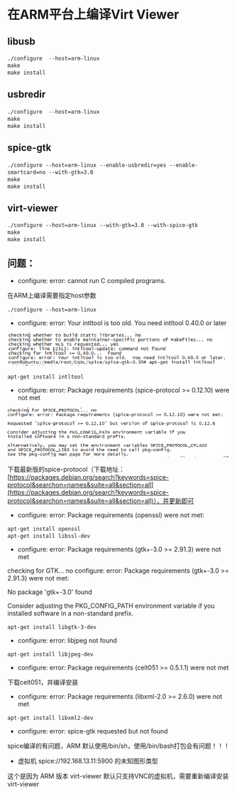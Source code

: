 # 在ARM平台上编译Virt  Viewer


## libusb

```
./configure  --host=arm-linux
make
make install
```



## usbredir

```
./configure  --host=arm-linux
make
make install
```



## spice-gtk

```
./configure --host=arm-linux --enable-usbredir=yes --enable-smartcard=no --with-gtk=3.0
make
make install
```



## virt-viewer

```
./configure --host=arm-linux --with-gtk=3.0 --with-spice-gtk
make
make install
```



## 问题：

+ configure: error: cannot run C compiled programs.

在ARM上编译需要指定host参数

```
./configure --host=arm-linux
```


+ configure: error: Your intltool is too old.  You need intltool 0.40.0 or later

![](images/intltool-too-old.png)

```
apt-get install intltool
```


+ configure: error: Package requirements (spice-protocol >= 0.12.10) were not met

![](images/spice-protocol-too-old.png)

下载最新版的spice-protocol（下载地址：[https://packages.debian.org/search?keywords=spice-protocol&searchon=names&suite=all&section=all](https://packages.debian.org/search?keywords=spice-protocol&searchon=names&suite=all&section=all)），并更新即可


+ configure: error: Package requirements (openssl) were not met:

```
apt-get install openssl
apt-get install libssl-dev
```


+ configure: error: Package requirements (gtk+-3.0 >= 2.91.3) were not met

checking for GTK... no
configure: error: Package requirements (gtk+-3.0 >= 2.91.3) were not met:

No package 'gtk+-3.0' found

Consider adjusting the PKG_CONFIG_PATH environment variable if you
installed software in a non-standard prefix.

```
apt-get install libgtk-3-dev
```


+ configure: error: libjpeg not found

```
apt-get install libjpeg-dev
```


+ configure: error: Package requirements (celt051 >= 0.5.1.1) were not met

下载celt051，并编译安装


+ configure: error: Package requirements (libxml-2.0 >= 2.6.0) were not met

```
apt-get install libxml2-dev
```


+ configure: error: spice-gtk requested but not found

spice编译的有问题，ARM 默认使用/bin/sh，使用/bin/bash打包会有问题！！！    


+ 虚拟机 spice://192.168.13.11:5900 的未知图形类型

这个是因为 ARM 版本 virt-viewer 默认只支持VNC的虚拟机，需要重新编译安装virt-viewer
